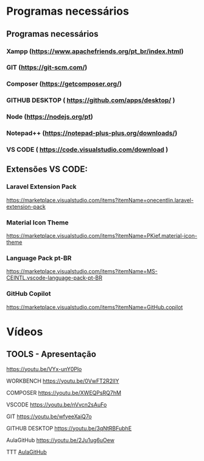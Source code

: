 # Programas necessários

## Programas necessários
### Xampp (https://www.apachefriends.org/pt_br/index.html)
### GIT (https://git-scm.com/)
### Composer (https://getcomposer.org/)
### GITHUB DESKTOP ( https://github.com/apps/desktop/ )
### Node (https://nodejs.org/pt)
### Notepad++ (https://notepad-plus-plus.org/downloads/)
### VS CODE ( https://code.visualstudio.com/download )

## Extensões VS CODE:
### Laravel Extension Pack
https://marketplace.visualstudio.com/items?itemName=onecentlin.laravel-extension-pack

### Material Icon Theme
https://marketplace.visualstudio.com/items?itemName=PKief.material-icon-theme

### Language Pack pt-BR
https://marketplace.visualstudio.com/items?itemName=MS-CEINTL.vscode-language-pack-pt-BR

### GitHub Copilot
https://marketplace.visualstudio.com/items?itemName=GitHub.copilot


# Vídeos

## TOOLS - Apresentação
https://youtu.be/VYx-unY0Plo

WORKBENCH
https://youtu.be/0VwFT2R2lIY

COMPOSER
https://youtu.be/XWEQPsRQ7hM

VSCODE
https://youtu.be/nVvcn2sAuFo

GIT
https://youtu.be/wfyeeXaiQ7o

GITHUB DESKTOP
https://youtu.be/3qNtRBFubhE

AulaGitHub
https://youtu.be/2Ju1ug6uOew


TTT
[AulaGitHub]([https://youtu.be/2Ju1ug6uOew)